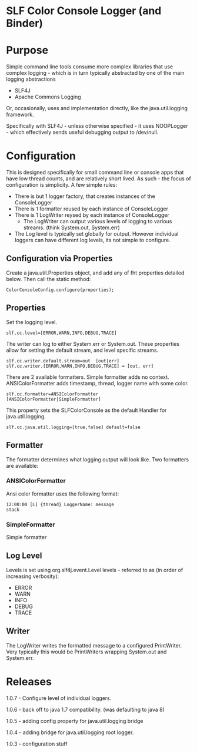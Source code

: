 

SLF Color Console Logger (and Binder)
=====================================

# Purpose

Simple command line tools consume more complex libraries that use complex logging - which is in turn typically abstracted by one of the main logging abstractions
  - SLF4J
  - Apache Commons Logging

Or, occasionally, uses and implementation directly, like the java.util.logging framework.

Specifically with SLF4J - unless otherwise specified - it uses NOOPLogger - which effectively sends useful debugging output to /dev/null.


# Configuration

This is designed specifically for small command line or console apps that have low thread counts, and are relatively short lived.  As such - the focus of configuration is simplicity.  A few simple rules:
 - There is but 1 logger factory, that creates instances of the ConsoleLogger
 - There is 1 formatter reused by each instance of ConsoleLogger
 - There is 1 LogWriter reysed by each instance of ConsoleLogger
   - The LogWriter can output various levels of logging to various streams.  (think System.out, System.err)
 - The Log level is typically set globally for output.  However individual loggers can have different log levels, its not simple to configure.

## Configuration via Properties

Create a java.util.Properties object, and add any of fht properties detailed below.  Then call the static method:

    ColorConsoleConfig.configure(properties);

## Properties

Set the logging level.  

    slf.cc.level=[ERROR,WARN,INFO,DEBUG,TRACE]

The writer can log to either System.err or System.out.  These properties allow for setting the default stream, and level specific streams.  

    slf.cc.writer.default.stream=out  [out|err]
    slf.cc.writer.[ERROR,WARN,INFO,DEBUG,TRACE] = [out, err]

There are 2 available formatters. Simple formatter adds no context.  ANSIColorFormatter adds timestamp, thread, logger name with some color.

    slf.cc.formatter=ANSIColorFormatter  [ANSIColorFormatter|SimpleFormatter]
   
This property sets the SLFColorConsole as the default Handler for java.util.logging.  

    slf.cc.java.util.logging=[true,false] default=false

## Formatter

The formatter determines what logging output will look like.  Two formatters are available:

### ANSIColorFormatter

Ansi color formatter uses the following format:

    12:00:00 [L] {thread} LoggerName: message
    stack 

### SimpleFormatter

Simple formatter 

## Log Level

Levels is set using org.slf4j.event.Level levels - referred to as (in order of increasing verbosity):
 - ERROR
 - WARN
 - INFO
 - DEBUG
 - TRACE

## Writer

The LogWriter writes the formatted message to a configured PrintWriter.  Very typically this would be PrintWriters wrapping System.out and System.err.

# Releases

1.0.7 - Configure level of individual loggers.

1.0.6 - back off to java 1.7 compatibility.  (was defaulting to java 8)

1.0.5 - adding config property for java.util.logging bridge

1.0.4 - adding bridge for java.util.logging root logger.

1.0.3 - configuration stuff